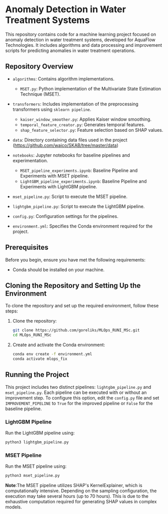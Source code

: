 # Anomaly Detection in Water Treatment Systems

This repository contains code for a machine learning project focused on anomaly detection in water treatment systems, developed for AquaFlow Technologies. It includes algorithms and data processing and improvement scripts for predicting anomalies in water treatment operations.

## Repository Overview

- `algorithms`: Contains algorithm implementations.
  - `MSET.py`: Python implementation of the Multivariate State Estimation Technique (MSET).

- `transformers`: Includes implementation of the preprocessing transformers using `sklearn pipeline`.
  - `kaiser_window_smoother.py`: Applies Kaiser window smoothing.
  - `temporal_feature_creator.py`: Generates temporal features.
  - `shap_feature_selector.py`: Feature selection based on SHAP values.

- `data`: Directory containing data files used in the project (https://github.com/waico/SKAB/tree/master/data)

- `notebooks`: Jupyter notebooks for baseline pipelines and experimentation.
  - `MSET_pipeline_experiments.ipynb`: Baseline Pipeline and Experiments with MSET pipeline.
  - `LightGBM_pipeline_experiments.ipynb`: Baseline Pipeline and Experiments with LightGBM pipeline.

- `mset_pipeline.py`: Script to execute the MSET pipeline.

- `lightgbm_pipeline.py`: Script to execute the LightGBM pipeline.

- `config.py`: Configuration settings for the pipelines.

- `environment.yml`: Specifies the Conda environment required for the project.

## Prerequisites

Before you begin, ensure you have met the following requirements:

- Conda should be installed on your machine.

## Cloning the Repository and Setting Up the Environment

To clone the repository and set up the required environment, follow these steps:

1. Clone the repository:
   ```bash
   git clone https://github.com/goreliks/MLOps_RUNI_MSc.git
   cd MLOps_RUNI_MSc

2. Create and activate the Conda environment:
   ```bash
   conda env create -f environment.yml
   conda activate mlops_fix

## Running the Project

This project includes two distinct pipelines: `lightgbm_pipeline.py` and `mset_pipeline.py`. Each pipeline can be executed with or without an improvement step. To configure this option, edit the `config.py` file and set `IMPROVEMENT_PIPELINE` to `True` for the improved pipeline or `False` for the baseline pipeline.

### LightGBM Pipeline
Run the LightGBM pipeline using:
   ```bash
   python3 lightgbm_pipeline.py
```

### MSET Pipeline
Run the MSET pipeline using:
   ```bash
   python3 mset_pipeline.py
```


**Note**:The MSET pipeline utilizes SHAP's KernelExplainer, which is computationally intensive. Depending on the sampling configuration, the execution may take several hours (up to 70 hours). This is due to the exhaustive computation required for generating SHAP values in complex models.
